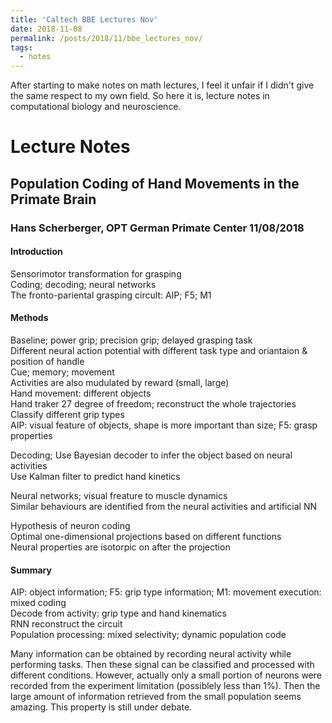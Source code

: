 ```yaml
---
title: 'Caltech BBE Lectures Nov'
date: 2018-11-08
permalink: /posts/2018/11/bbe_lectures_nov/
tags:
  - notes
---
```


After starting to make notes on math lectures, I feel it unfair if I didn't give the same respect to my own field. So here it is, lecture notes in computational biology and neuroscience. 

# Lecture Notes

## Population Coding of Hand Movements in the Primate Brain

### Hans Scherberger, OPT German Primate Center	11/08/2018

#### Introduction 

Sensorimotor transformation for grasping   
Coding; decoding; neural  networks  
The fronto-pariental grasping circult: AIP; F5; M1 

#### Methods

Baseline; power grip; precision grip; delayed grasping task  
Different neural action potential with different task type and oriantaion & position of handle  
Cue; memory; movement  
Activities are also mudulated by reward (small, large)  
Hand movement: different objects  
Hand traker 27 degree of freedom; reconstruct the whole trajectories  
Classify different grip types  
AIP: visual feature of objects, shape is more important than size; F5: grasp properties

Decoding; Use Bayesian decoder to infer the object based on neural activities   
Use Kalman filter to predict hand kinetics 

Neural networks; visual freature to muscle dynamics   
Similar behaviours are identified from the neural activities and artificial NN

Hypothesis of neuron coding  
Optimal one-dimensional projections based on different functions  
Neural properties are isotorpic on after the projection   

#### Summary 

AIP: object information; F5: grip type information; M1: movement execution: mixed coding  
Decode from activity: grip type and hand kinematics  
RNN reconstruct the circuit  
Population processing: mixed selectivity; dynamic population code  

Many information can be obtained by recording neural activity while performing tasks. Then these signal can be classified and processed with different conditions. However, actually only a small portion of neurons were recorded from the experiment limitation (possiblely less than 1%). Then the large amount of information retrieved from the small population seems amazing. This property is still under debate. 